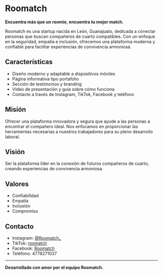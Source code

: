 # Roomatch

**Encuentra más que un roomie, encuentra tu mejor match.**

Roomatch es una startup nacida en León, Guanajuato, dedicada a conectar personas que buscan compañeros de cuarto compatibles. Con un enfoque en la seguridad, empatía e inclusión, ofrecemos una plataforma moderna y confiable para facilitar experiencias de convivencia armoniosa.

## Características

- Diseño moderno y adaptable a dispositivos móviles
- Página informativa tipo portafolio
- Sección de testimonios y branding
- Video de presentación y guía sobre cómo funciona
- Contacto a través de Instagram, TikTok, Facebook y teléfono

## Misión

Ofrecer una plataforma innovadora y segura que ayude a las personas a encontrar el compañero ideal. Nos enfocamos en proporcionar las herramientas necesarias a nuestros trabajadores para su pleno desarrollo laboral.

## Visión

Ser la plataforma líder en la conexión de futuros compañeros de cuarto, creando experiencias de convivencia armoniosa.

## Valores

- Confiabilidad  
- Empatía  
- Inclusión  
- Compromiso  

## Contacto

- Instagram: [@Roomatch_](https://instagram.com/roomatch_)  
- TikTok: [roomatch](https://www.tiktok.com/@roomatch)  
- Facebook: [Roomatch](https://facebook.com/roomatch)  
- Teléfono: 4778271037

---

**Desarrollado con amor por el equipo Roomatch.**

